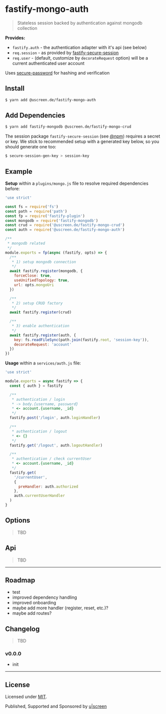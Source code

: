 # fastify-mongo-auth

> Stateless session backed by authentication against mongodb collection

__Provides:__

- `fastify.auth` - the authentication adapter with it's api (see below)
- `req.session` - as provided by [fastify-secure-session](https://www.npmjs.com/package/fastify-secure-session)
- `req.user` - (default, customize by `decorateRequest` option) will be a current authenticated user account

Uses [secure-password](https://www.npmjs.com/package/secure-password) for hashing and verification

## Install

```sh
$ yarn add @uscreen.de/fastify-mongo-auth
```

## Add Dependencies

```sh
$ yarn add fastify-mongodb @uscreen.de/fastify-mongo-crud
```

The session package `fastify-secure-session` (see [@npm](https://www.npmjs.com/package/fastify-secure-session)) requires a secret or key. We stick to recommended setup with a generated key below, so you should generate one too:

```sh
$ secure-session-gen-key > session-key
```

## Example

__Setup__ within a `plugins/mongo.js` file to resolve required dependencies before:

```js
'use strict'

const fs = require('fs')
const path = require('path')
const fp = require('fastify-plugin')
const mongodb = require('fastify-mongodb')
const crud = require('@uscreen.de/fastify-mongo-crud')
const auth = require('@uscreen.de/fastify-mongo-auth')

/**
 * mongodb related
 */
module.exports = fp(async (fastify, opts) => {
  /**
   * 1) setup mongodb connection
   */
  await fastify.register(mongodb, {
    forceClose: true,
    useUnifiedTopology: true,
    url: opts.mongoUri
  })

  /**
   * 2) setup CRUD factory
   */
  await fastify.register(crud)

  /**
   * 3) enable authentication
   */
  await fastify.register(auth, {
    key: fs.readFileSync(path.join(fastify.root, 'session-key')),
    decorateRequest: 'account'
  })
})

```

__Usage__ within a `services/auth.js` file:

```js
'use strict'

module.exports = async fastify => {
  const { auth } = fastify

  /**
   * authentication / login
   * -> body.{username, password}
   * <- account.{username, _id}
   */
  fastify.post('/login', auth.loginHandler)

  /**
   * authentication / logout
   * <- {}
   */
  fastify.get('/logout', auth.logoutHandler)

  /**
   * authentication / check currentUser
   * <- account.{username, _id}
   */
  fastify.get(
    '/currentUser',
    {
      preHandler: auth.authorized
    },
    auth.currentUserHandler
  )
}


```

## Options

> TBD

## Api

> TBD

---

## Roadmap

- test
- improved dependency handling
- improved onboarding
- maybe add more handler (register, reset, etc.)?
- maybe add routes?

## Changelog

> TBD

### v0.0.0

- init

---

## License

Licensed under [MIT](./LICENSE).

Published, Supported and Sponsored by [u|screen](https://uscreen.de)
